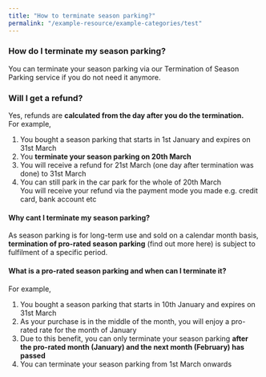 ```yaml
---
title: "How to terminate season parking?"
permalink: "/example-resource/example-categories/test"
---
```

### How do I terminate my season parking?
You can terminate your season parking via our Termination of Season Parking service if you do not need it anymore.
### Will I get a refund?
Yes, refunds are **calculated from the day after you do the termination.** 
<br>For example, 
1. You bought a season parking that starts in 1st January and expires on 31st March
2. You **terminate your season parking on 20th March**
3. You will receive a refund for 21st March (one day after termination was done) to 31st March
4. You can still park in the car park for the whole of 20th March
<br>You will receive your refund via the payment mode you made e.g. credit card, bank account etc

#### Why cant I terminate my season parking?
As season parking is for long-term use and sold on a calendar month basis, **termination of pro-rated season parking** (find out more here) is subject to fulfilment of a specific period.
#### What is a pro-rated season parking and when can I terminate it?
For example,
1. You bought a season parking that starts in 10th January and expires on 31st March
2. As your purchase is in the middle of the month, you will enjoy a pro-rated rate for the month of January
3. Due to this benefit, you can only terminate your season parking **after the pro-rated month (January) and the next month (February) has passed**
4. You can terminate your season parking from 1st March onwards
